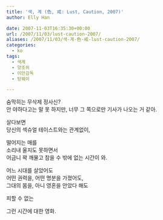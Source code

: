 ```yaml
---
title: '색, 계 (色, 戒: Lust, Caution, 2007)'
author: Elly Han

date: 2007-11-03T16:35:30+00:00
url: /2007/11/03/lust-caution-2007/
aliases: /2007/11/03/색-계-色-戒-lust-caution-2007/
categories:
  - ko
tags:
  - 색계
  - 양조위
  - 이안감독
  - 탕웨이

---
```

<div class="jetpack-video-wrapper">
  <span class="embed-youtube" style="text-align:center; display: block;"></span>
</div>

숨막히는 무삭제 정사신?  
안 야하다고는 말 못 하지만, 너무 그 쪽으로만 기사가 나오는 거 같아.

살다보면  
당신의 섹슈얼 테이스트와는 관계없이,

떨어지는 매를  
소리내 울지도 못하면서  
어금니 꽉 깨물고 참을 수 밖에 없는 시간이 와.

어느 시대를 살았어도  
어떤 권력을, 어떤 명분을 가졌어도,  
그대의 몸을, 아니 영혼을 안았다 해도

피할 수 없는 

그런 시간에 대한 영화.